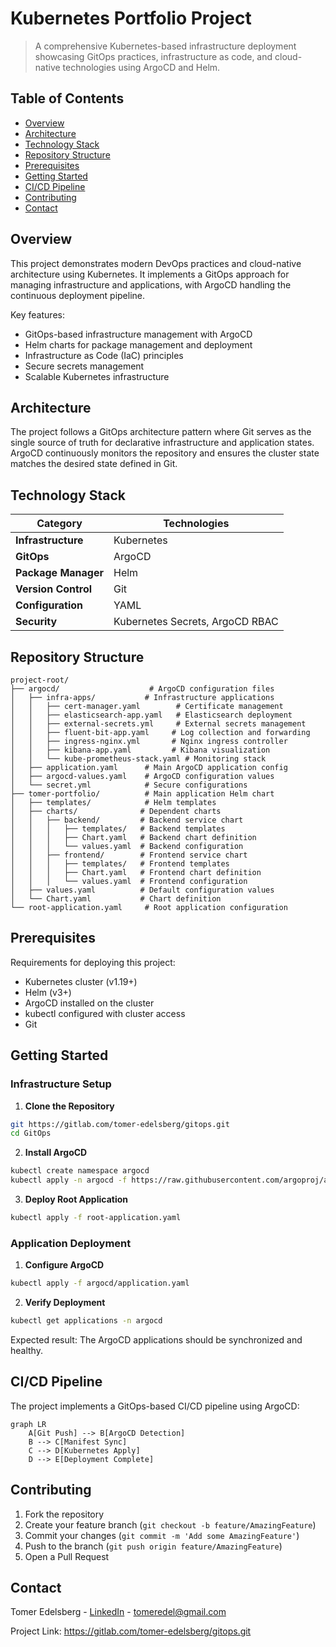 # Kubernetes Portfolio Project

> A comprehensive Kubernetes-based infrastructure deployment showcasing GitOps practices, infrastructure as code, and cloud-native technologies using ArgoCD and Helm.

## Table of Contents

- [Overview](#overview)
- [Architecture](#architecture)
- [Technology Stack](#technology-stack)
- [Repository Structure](#repository-structure)
- [Prerequisites](#prerequisites)
- [Getting Started](#getting-started)
- [CI/CD Pipeline](#cicd-pipeline)
- [Contributing](#contributing)
- [Contact](#contact)

## Overview

This project demonstrates modern DevOps practices and cloud-native architecture using Kubernetes. It implements a GitOps approach for managing infrastructure and applications, with ArgoCD handling the continuous deployment pipeline.

Key features:

- GitOps-based infrastructure management with ArgoCD
- Helm charts for package management and deployment
- Infrastructure as Code (IaC) principles
- Secure secrets management
- Scalable Kubernetes infrastructure

## Architecture

The project follows a GitOps architecture pattern where Git serves as the single source of truth for declarative infrastructure and application states. ArgoCD continuously monitors the repository and ensures the cluster state matches the desired state defined in Git.

## Technology Stack

| Category             | Technologies                                     |
| -------------------- | ----------------------------------------------- |
| **Infrastructure**   | Kubernetes                                      |
| **GitOps**          | ArgoCD                                          |
| **Package Manager**  | Helm                                           |
| **Version Control**  | Git                                            |
| **Configuration**    | YAML                                           |
| **Security**        | Kubernetes Secrets, ArgoCD RBAC                 |

## Repository Structure

```
project-root/
├── argocd/                    # ArgoCD configuration files
│   ├── infra-apps/           # Infrastructure applications
│   │   ├── cert-manager.yaml        # Certificate management
│   │   ├── elasticsearch-app.yaml   # Elasticsearch deployment
│   │   ├── external-secrets.yml     # External secrets management
│   │   ├── fluent-bit-app.yaml     # Log collection and forwarding
│   │   ├── ingress-nginx.yml       # Nginx ingress controller
│   │   ├── kibana-app.yaml         # Kibana visualization
│   │   └── kube-prometheus-stack.yaml # Monitoring stack
│   ├── application.yaml      # Main ArgoCD application config
│   ├── argocd-values.yaml    # ArgoCD configuration values
│   └── secret.yml            # Secure configurations
├── tomer-portfolio/          # Main application Helm chart
│   ├── templates/            # Helm templates
│   ├── charts/              # Dependent charts
│   │   ├── backend/         # Backend service chart
│   │   │   ├── templates/   # Backend templates
│   │   │   ├── Chart.yaml   # Backend chart definition
│   │   │   └── values.yaml  # Backend configuration
│   │   ├── frontend/        # Frontend service chart
│   │   │   ├── templates/   # Frontend templates
│   │   │   ├── Chart.yaml   # Frontend chart definition
│   │   │   └── values.yaml  # Frontend configuration
│   ├── values.yaml          # Default configuration values
│   └── Chart.yaml           # Chart definition
└── root-application.yaml     # Root application configuration
```

## Prerequisites

Requirements for deploying this project:

- Kubernetes cluster (v1.19+)
- Helm (v3+)
- ArgoCD installed on the cluster
- kubectl configured with cluster access
- Git

## Getting Started

### Infrastructure Setup

1. **Clone the Repository**

```bash
git https://gitlab.com/tomer-edelsberg/gitops.git
cd GitOps
```

2. **Install ArgoCD**

```bash
kubectl create namespace argocd
kubectl apply -n argocd -f https://raw.githubusercontent.com/argoproj/argo-cd/stable/manifests/install.yaml
```

3. **Deploy Root Application**

```bash
kubectl apply -f root-application.yaml
```

### Application Deployment

1. **Configure ArgoCD**

```bash
kubectl apply -f argocd/application.yaml
```

2. **Verify Deployment**

```bash
kubectl get applications -n argocd
```

Expected result: The ArgoCD applications should be synchronized and healthy.

## CI/CD Pipeline

The project implements a GitOps-based CI/CD pipeline using ArgoCD:

```mermaid
graph LR
    A[Git Push] --> B[ArgoCD Detection]
    B --> C[Manifest Sync]
    C --> D[Kubernetes Apply]
    D --> E[Deployment Complete]
```

## Contributing

1. Fork the repository
2. Create your feature branch (`git checkout -b feature/AmazingFeature`)
3. Commit your changes (`git commit -m 'Add some AmazingFeature'`)
4. Push to the branch (`git push origin feature/AmazingFeature`)
5. Open a Pull Request

## Contact

Tomer Edelsberg - [LinkedIn](https://www.linkedin.com/in/tomer-edelsberg/) - tomeredel@gmail.com

Project Link: https://gitlab.com/tomer-edelsberg/gitops.git 
